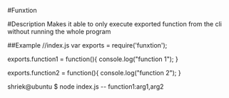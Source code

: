 #Funxtion

#Description
Makes it able to only execute exported function from the cli without running the whole program

##Example
//index.js
var exports = require('funxtion');

exports.function1 = function(){
	console.log("function 1");
}

exports.function2 = function(){
	console.log("function 2");
}

shriek@ubuntu $ node index.js -- function1:arg1,arg2
